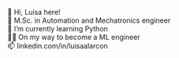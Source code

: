 👋 Hi, Luisa here!  
🦾 M.Sc. in Automation and Mechatronics engineer  
🐍 I’m currently learning Python  
👩‍💻 On my way to become a ML engineer  
📫 linkedin.com/in/luisaalarcon  

<!---
ludelaire/ludelaire is a ✨ special ✨ repository because its `README.md` (this file) appears on your GitHub profile.
You can click the Preview link to take a look at your changes.
--->
